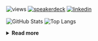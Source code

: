 ![views](https://komarev.com/ghpvc/?username=chck&color=blueviolet)
[![speakerdeck](https://img.shields.io/badge/Speaker_Deck-chck-8a2be2?style=flat-square&logo=speaker-deck)](https://speakerdeck.com/chck)
[![linkedin](https://img.shields.io/badge/LinkedIn-chck-8a2be2?style=flat-square&logo=linkedin)](https://www.linkedin.com/in/chck/)

<p align="left"> 
  <img alt="GitHub Stats" align="center" height="150" src="https://github-readme-stats-nine-umber-51.vercel.app/api?username=chck&count_private=true&show_icons=true&hide_title=true&theme=buefy" />
  <img alt="Top Langs" align="center" height="150" src="https://github-readme-stats-nine-umber-51.vercel.app/api/top-langs/?username=chck&layout=compact&count_private=true&show_icons=true&hide_title=true&theme=buefy" />
</p>

<details>
  <summary><b>Read more</b></summary>
  <br>

  <!--START_SECTION:waka-->
**🐱 My GitHub Data** 

> 📦 123.9 kB Used in GitHub's Storage 
 > 
> 🏆 248 Contributions in the Year 2025
 > 
> 💼 Opted to Hire
 > 
> 📜 133 Public Repositories 
 > 
> 🔑 24 Private Repositories 
 > 
**I'm a Night 🦉** 

```text
🌞 Morning                1156 commits        ████░░░░░░░░░░░░░░░░░░░░░   16.12 % 
🌆 Daytime                2179 commits        ████████░░░░░░░░░░░░░░░░░   30.38 % 
🌃 Evening                2038 commits        ███████░░░░░░░░░░░░░░░░░░   28.42 % 
🌙 Night                  1799 commits        ██████░░░░░░░░░░░░░░░░░░░   25.08 % 
```
📅 **I'm Most Productive on Thursday** 

```text
Monday                   1365 commits        █████░░░░░░░░░░░░░░░░░░░░   19.03 % 
Tuesday                  1062 commits        ████░░░░░░░░░░░░░░░░░░░░░   14.81 % 
Wednesday                1246 commits        ████░░░░░░░░░░░░░░░░░░░░░   17.37 % 
Thursday                 1648 commits        ██████░░░░░░░░░░░░░░░░░░░   22.98 % 
Friday                   723 commits         ███░░░░░░░░░░░░░░░░░░░░░░   10.08 % 
Saturday                 467 commits         ██░░░░░░░░░░░░░░░░░░░░░░░   06.51 % 
Sunday                   661 commits         ██░░░░░░░░░░░░░░░░░░░░░░░   09.22 % 
```


📊 **This Week I Spent My Time On** 

```text
💬 Programming Languages: 
Python                   13 hrs 19 mins      ██████████████░░░░░░░░░░░   54.55 % 
Rust                     3 hrs 43 mins       ████░░░░░░░░░░░░░░░░░░░░░   15.25 % 
Markdown                 2 hrs 4 mins        ██░░░░░░░░░░░░░░░░░░░░░░░   08.51 % 
TOML                     1 hr 54 mins        ██░░░░░░░░░░░░░░░░░░░░░░░   07.81 % 
Terraform                1 hr 53 mins        ██░░░░░░░░░░░░░░░░░░░░░░░   07.76 % 

🔥 Editors: 
PyCharm                  17 hrs 4 mins       █████████████████░░░░░░░░   69.92 % 
RustRover                5 hrs 10 mins       █████░░░░░░░░░░░░░░░░░░░░   21.17 % 
Neovim                   1 hr 13 mins        █░░░░░░░░░░░░░░░░░░░░░░░░   05.05 % 
Zed                      47 mins             █░░░░░░░░░░░░░░░░░░░░░░░░   03.24 % 
Obsidian                 9 mins              ░░░░░░░░░░░░░░░░░░░░░░░░░   00.62 % 
```

**I Mostly Code in Python** 

```text
Python                   47 repos            █████████░░░░░░░░░░░░░░░░   34.56 % 
Jupyter Notebook         18 repos            ███░░░░░░░░░░░░░░░░░░░░░░   13.24 % 
Ruby                     11 repos            ██░░░░░░░░░░░░░░░░░░░░░░░   08.09 % 
Rust                     8 repos             █░░░░░░░░░░░░░░░░░░░░░░░░   05.88 % 
Dockerfile               5 repos             █░░░░░░░░░░░░░░░░░░░░░░░░   03.68 % 
```



**Timeline**

![Lines of Code chart](https://raw.githubusercontent.com/chck/chck/main/assets/bar_graph.png)


 Last Updated on 2025-03-17 02:03 UTC
<!--END_SECTION:waka-->
</details>


